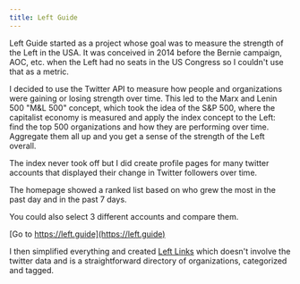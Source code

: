```yaml
---
title: Left Guide
---
```


Left Guide started as a project whose goal was to measure the strength of the Left in the USA. It was conceived in 2014 before the Bernie campaign, AOC, etc. when the Left had no seats in the US Congress so I couldn't use that as a metric.

I decided to use the Twitter API to measure how people and organizations were gaining or losing strength over time. This led to the Marx and Lenin 500 "M&L 500" concept, which took the idea of the S&P 500, where the capitalist economy is measured and apply the index concept to the Left: find the top 500 organizations and how they are performing over time. Aggregate them all up and you get a sense of the strength of the Left overall. 

The index never took off but I did create profile pages for many twitter accounts that displayed their change in Twitter followers over time. 

The homepage showed a ranked list based on who grew the most in the past day and in the past 7 days. 

You could also select 3 different accounts and compare them.

[Go to https://left.guide](https://left.guide)

I then simplified everything and created [Left Links](/left-links) which doesn't involve the twitter data and is a straightforward directory of organizations, categorized and tagged. 